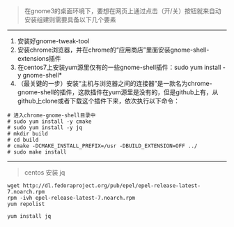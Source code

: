 > 在gnome3的桌面环境下，要想在网页上通过点击（开/关）按钮就来自动安装组建则需要具备以下几个要素

***

1. 安装好gnome-tweak-tool
2. 安装chrome浏览器，并在chrome的“应用商店”里面安装gnome-shell-extensions插件
3. 在centos7上安装yum源里仅有的一些gnome-shell插件：sudo yum install -y gnome-shell*
4. （最关键的一步）安装“主机与浏览器之间的连接器”是一款名为chrome-gnome-shell的插件，这款插件在yum源里是没有的，但是github上有，从github上clone或者下载这个插件下来，依次执行以下命令：

```
# 进入chrome-gnome-shell目录中
# sudo yum install -y cmake
# sudo yum install -y jq
# mkdir build
# cd build
# cmake -DCMAKE_INSTALL_PREFIX=/usr -DBUILD_EXTENSION=OFF ../
# sudo make install
```


***

> centos 安装 jq

```
wget http://dl.fedoraproject.org/pub/epel/epel-release-latest-7.noarch.rpm
rpm -ivh epel-release-latest-7.noarch.rpm
yum repolist

yum install jq


```
